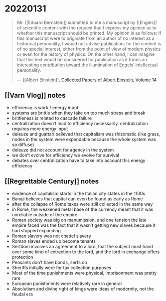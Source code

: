 # 20220131

> Mr. [[Eduard Bernstein]] submitted to me a manuscript by [[Engels]] of scientific content with the request that I express my opinion as to whether this manuscript should be printed. My opinion is as follows: If this manuscript were to originate from an author of no interest as a historical personality, I would not advise publication; for the content is of no special interest, either from the point of view of modern physics or even for the history of physics. On the other hand, I can imagine that this text would be considered for publication as it forms an interesting contribution toward the illumination of Engels’ intellectual personality.
> 
> &#x2014; [[Albert Einstein]], [Collected Papers of Albert Einstein, Volume 14](https://einsteinpapers.press.princeton.edu/vol14-trans/295)


## [[Varn Vlog]] notes

-   efficiency is work / energy input
-   systems are brittle when they take on too much stress and break
-   brittleness is related to cascade failure
-   centralization doesn&rsquo;t lead to efficiency necessarily. centralization requires more energy input
-   deleuze and guattari believed that capitalism was rhizomatic (like grass, nodes in the system were expendable because the whole system was so diffuse)
-   deleuze did not account for agency in the system
-   we don&rsquo;t evolve for efficiency we evolve for survival
-   debates over centralization have to take into account this energy efficiency


## [[Regrettable Century]] notes

-   evidence of capitalism starts in the Italian city states in the 1100s
-   Banaji believes that capital can even be found as early as Rome
-   after the collapse of Rome taxes were still collected in the same way
-   in Rome, the weakened metal base of the currency meant that it was unreliable outside of the empire
-   Roman society was big on manumission, and one tension the late empire faced was the fact that it wasn&rsquo;t getting new slaves because it had stopped expanding
-   Roman slavery was not chattel slavery
-   Roman slaves ended up become tenants
-   Serfdom involves an agreement to a lord, that the subject must hand over some kind of extraction to the lord, and the lord in exchange offers protection
-   Peasants don&rsquo;t have bonds, serfs do
-   Sheriffs initially were for tax collection purposes
-   Most of the time punishments were physical, imprisonment was pretty rare
-   European punishments were relatively rare in general
-   Absolutism and divine right of kings were ideas of modernity, not the feudal era
